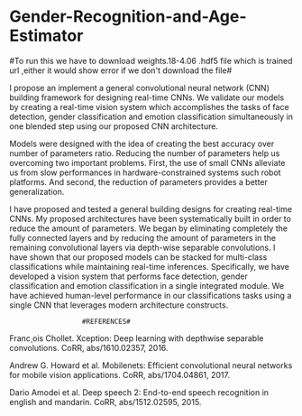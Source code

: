 # Gender-Recognition-and-Age-Estimator

#To run this we have to download weights.18-4.06 .hdf5 file which is trained url ,either it would show error if we don't download the file#

I propose an implement a general
convolutional neural network (CNN) building framework for
designing real-time CNNs. We validate our models by creating
a real-time vision system which accomplishes the tasks of
face detection, gender classification and emotion classification
simultaneously in one blended step using our proposed CNN
architecture.

Models were designed with the idea of creating the best accuracy
over number of parameters ratio. Reducing the number of
parameters help us overcoming two important problems. First,
the use of small CNNs alleviate us from slow performances
in hardware-constrained systems such robot platforms. And
second, the reduction of parameters provides a better generalization.

I have proposed and tested a general building designs
for creating real-time CNNs. My proposed architectures have
been systematically built in order to reduce the amount of
parameters. We began by eliminating completely the fully
connected layers and by reducing the amount of parameters
in the remaining convolutional layers via depth-wise separable
convolutions. I have shown that our proposed models can
be stacked for multi-class classifications while maintaining
real-time inferences. Specifically, we have developed a vision
system that performs face detection, gender classification
and emotion classification in a single integrated module. We
have achieved human-level performance in our classifications
tasks using a single CNN that leverages modern architecture
constructs.

                      #REFERENCES#

Franc¸ois Chollet. Xception: Deep learning with depthwise separable
convolutions. CoRR, abs/1610.02357, 2016.


Andrew G. Howard et al. Mobilenets: Efficient convolutional neural
networks for mobile vision applications. CoRR, abs/1704.04861, 2017.


Dario Amodei et al. Deep speech 2: End-to-end speech recognition in
english and mandarin. CoRR, abs/1512.02595, 2015.
